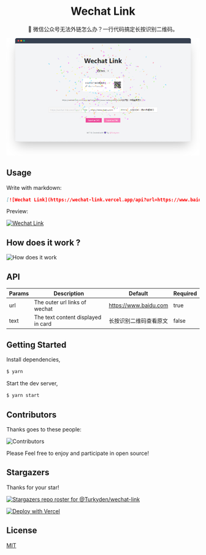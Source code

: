 <h1 align="center">Wechat Link</h1>

<p align="center">🥕 微信公众号无法外链怎么办？一行代码搞定长按识别二维码。</p>

<p align="center">
  <a href="https://www.baidu.com" target="_blank"><img src="./screenshot.png" alt="WeiXin QR Code Link" /></a>
</p>

## Usage

Write with markdown:

```markdown
[![Wechat Link](https://wechat-link.vercel.app/api?url=https://www.baidu.com)](https://www.baidu.com)
```

Preview:

[![Wechat Link](https://wechat-link.vercel.app/api?url=https://www.baidu.com)](https://www.baidu.com)

## How does it work ?

![How does it work](https://user-images.githubusercontent.com/24560160/119366252-597e9c80-bce3-11eb-8b3b-9960e9811122.png)

## API

| Params | Description | Default | Required |
| --- | ------ | ----- | --- |
| url | The outer url links of wechat | https://www.baidu.com | true |
| text | The text content displayed in card | 长按识别二维码查看原文 | false |

## Getting Started

Install dependencies,

```bash
$ yarn
```

Start the dev server,

```bash
$ yarn start
```

## Contributors

Thanks goes to these people:

![Contributors](https://contrib.rocks/image?repo=Turkyden/wechat-link)

Please Feel free to enjoy and participate in open source!

## Stargazers

Thanks for your star!

[![Stargazers repo roster for @Turkyden/wechat-link](https://reporoster.com/stars/Turkyden/wechat-link)](https://github.com/Turkyden/wechat-link/stargazers)

[![Deploy with Vercel](https://vercel.com/button)](https://vercel.com/new/git/external?repository-url=https%3A%2F%2Fgithub.com%2FTurkyden%2Fwechat-link)

## License

[MIT](./LICENSE)
